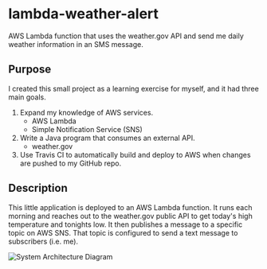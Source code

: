 # lambda-weather-alert
AWS Lambda function that uses the weather.gov API and send me daily weather information in an SMS message.

## Purpose
I created this small project as a learning exercise for myself, and it had three main goals.
1. Expand my knowledge of AWS services. 
   - AWS Lambda
   - Simple Notification Service (SNS)
2. Write a Java program that consumes an external API. 
   - weather.gov
3. Use Travis CI to automatically build and deploy to AWS when changes are pushed to my GitHub repo.

## Description
This little application is deployed to an AWS Lambda function. It runs each morning and reaches out to the weather.gov public API to get today's high temperature and tonights low. It then publishes a message to a specific topic on AWS SNS. That topic is configured to send a text message to subscribers (i.e. me).

![System Architecture Diagram](https://clstephenson.s3-us-west-2.amazonaws.com/apps/lambda-weather-alert/lamda-weather-alert-diagram.png "System Architecture Diagram")
